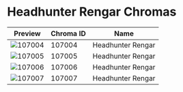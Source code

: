 # Headhunter Rengar Chromas

| Preview | Chroma ID | Name |
|---------|-----------|------|
| ![107004](https://raw.communitydragon.org/latest/plugins/rcp-be-lol-game-data/global/default/v1/champion-chroma-images/107/107004.png) | 107004 | Headhunter Rengar |
| ![107005](https://raw.communitydragon.org/latest/plugins/rcp-be-lol-game-data/global/default/v1/champion-chroma-images/107/107005.png) | 107005 | Headhunter Rengar |
| ![107006](https://raw.communitydragon.org/latest/plugins/rcp-be-lol-game-data/global/default/v1/champion-chroma-images/107/107006.png) | 107006 | Headhunter Rengar |
| ![107007](https://raw.communitydragon.org/latest/plugins/rcp-be-lol-game-data/global/default/v1/champion-chroma-images/107/107007.png) | 107007 | Headhunter Rengar |